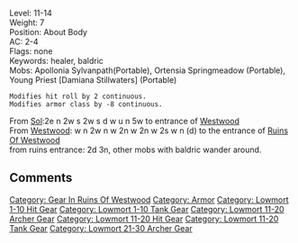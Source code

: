Level: 11-14  
Weight: 7  
Position: About Body  
AC: 2-4  
Flags: none  
Keywords: healer, baldric  
Mobs: Apollonia Sylvanpath(Portable), Ortensia Springmeadow (Portable),
Young Priest \[Damiana Stillwaters\] (Portable)

`Modifies hit roll by 2 continuous.`  
`Modifies armor class by -8 continuous.`

From [Sol](Sol "wikilink"):2e n 2w s 2w s d w u n 5w to entrance of
[Westwood](:Category:Westwood "wikilink")  
From [Westwood](:Category:Westwood "wikilink"): w n 2w n w 2n w 2n w 2s
w n (d) to the entrance of [Ruins Of
Westwood](:Category:Ruins_Of_Westwood "wikilink")  
from ruins entrance: 2d 3n, other mobs with baldric wander around.

## Comments

[Category: Gear In Ruins Of
Westwood](Category:_Gear_In_Ruins_Of_Westwood "wikilink") [Category:
Armor](Category:_Armor "wikilink") [Category: Lowmort 1-10 Hit
Gear](Category:_Lowmort_1-10_Hit_Gear "wikilink") [Category: Lowmort
1-10 Tank Gear](Category:_Lowmort_1-10_Tank_Gear "wikilink") [Category:
Lowmort 11-20 Archer
Gear](Category:_Lowmort_11-20_Archer_Gear "wikilink") [Category: Lowmort
11-20 Hit Gear](Category:_Lowmort_11-20_Hit_Gear "wikilink") [Category:
Lowmort 11-20 Tank Gear](Category:_Lowmort_11-20_Tank_Gear "wikilink")
[Category: Lowmort 21-30 Archer
Gear](Category:_Lowmort_21-30_Archer_Gear "wikilink")
